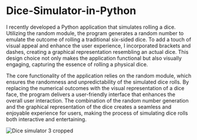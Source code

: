 # Dice-Simulator-in-Python

I recently developed a Python application that simulates rolling a dice. Utilizing the random module, the program generates a random number to emulate the outcome of rolling a traditional six-sided dice. To add a touch of visual appeal and enhance the user experience, I incorporated brackets and dashes, creating a graphical representation resembling an actual dice. This design choice not only makes the application functional but also visually engaging, capturing the essence of rolling a physical dice.

The core functionality of the application relies on the random module, which ensures the randomness and unpredictability of the simulated dice rolls. By replacing the numerical outcomes with the visual representation of a dice face, the program delivers a user-friendly interface that enhances the overall user interaction. The combination of the random number generation and the graphical representation of the dice creates a seamless and enjoyable experience for users, making the process of simulating dice rolls both interactive and entertaining.

![Dice simulator 3 cropped](https://github.com/arqamcodes/Dice-Simulator-in-Python/assets/68507521/ffd0124d-c2d9-4458-92b2-e1ad387c1613)
